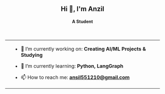 <h2 align="center">Hi 👋, I'm Anzil</h2>
<h4 align="center">A Student</h4>

<table>
  <tr>
    <td>
<!--     <img align="center" width="900" src="https://raw.githubusercontent.com/buttercrab/buttercrab/master/github-metrics.svg" alt="profile image" /> -->
    </td>
    <td>

- 🔭 I’m currently working on: **Creating AI/ML Projects & Studying**

- 🌱 I’m currently learning: **Python, LangGraph**

- 📫 How to reach me: **ansil551210@gmail.com**

    </td>
  </tr>
<br/>
